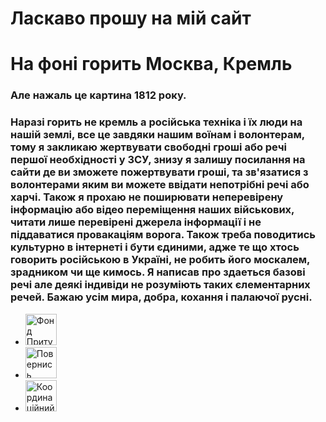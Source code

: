 <!DOCTYPE html>
<html lang="en">
<head>
	<link rel="stylesheet" href="style.css">
	      <link rel="shortcut icon" href="https://img.freepik.com/free-icon/global_318-915167.jpg?size=338&ext=jpg&ga=GA1.1.186757795.1675179589"
	<meta charset="UTF-8">
	<meta name="viewport" content="width=device-width, initial-scale=1.0">
	<title>Мій сайт</title>
	<link rel="stylesheet" href="style.css">
</head>
<div class="parallax_1">
	<h1>Ласкаво прошу на мій сайт</h1>
</div>
<div class="content_1">
	<h1>На фоні горить Москва, Кремль   </h1>
<h3><p>Але нажаль це картина 1812 року.</p></h3>
</div>
<div class="parallax_2"></div>
<div class="content_2">
	<h3><p>Hаразі горить не кремль а російська техніка і їх люди на нашій землі, все це завдяки нашим воїнам і волонтерам, тому я закликаю жертвувати свободні гроші або речі першої необхідності у ЗСУ, знизу я залишу посилання на сайти де ви зможете пожертвувати гроші, та зв'язатися з волонтерами яким ви можете ввідати непотрібні речі або харчі. Також я прохаю не поширювати неперевірену інформацію або відео переміщення наших військових,
	читати лише перевірені джерела інформації і не піддаватися провакаціям ворога. Також треба поводитись культурно в інтернеті і бути єдиними, адже те що хтось говорить російською в Україні, не робить його москалем, зрадником чи ще кимось. Я написав про здаеться базові речі але деякі індивіди не розуміють таких єлементарних речей. Бажаю усім мира, добра, кохання і палаючої русні. </p></h3>
<p><p><p><p><p><p><p><p><p>
	<div class="All_head_menu">
    <div class="Logo">
  </div>
<div class="Top_menu">
  <ul>
    <li>	<a href="https://prytulafoundation.org"> <img src="https://prytulafoundation.org/assets/logo-black-4b22647d1907efd28d4cbdf69da3051d2babcb88ef128dcd4ca8516afbe850dc.svg" alt="Фонд Притули"height="50px"></a></li>
        <li>	<a href="https://savelife.in.ua"> <img src="https://upload.wikimedia.org/wikipedia/commons/thumb/7/71/Come_Back_Alive_Ukrainian_logo_09.2022.svg/800px-Come_Back_Alive_Ukrainian_logo_09.2022.svg.png" alt="Повернись живим"height="50px"></a></li>
            <li><a href="https://volunteerdnipro.com.ua"> <img src="https://volunteerdnipro.com.ua/wp-content/themes/headquarters/assets/images/dnipro.png" alt="Координаційний центр волонтерів у Дніпрі"height="50px"></a></li>

</div>
</html>
